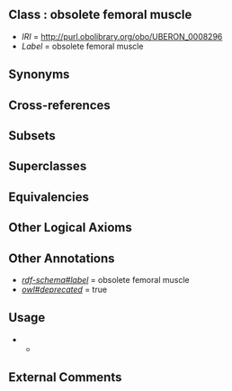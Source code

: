 
## Class : obsolete femoral muscle

 * *IRI* = http://purl.obolibrary.org/obo/UBERON_0008296
 * *Label* = obsolete femoral muscle

## Synonyms


## Cross-references


## Subsets


## Superclasses


## Equivalencies


## Other Logical Axioms


## Other Annotations

 * *[rdf-schema#label](../../el/rdf-schema#label.md)* = obsolete femoral muscle
 * *[owl#deprecated](../../ed/owl#deprecated.md)* = true

## Usage

 * -

## External Comments

